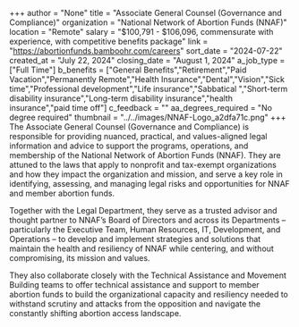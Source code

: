 +++
author = "None"
title = "Associate General Counsel (Governance and Compliance)"
organization = "National Network of Abortion Funds (NNAF)"
location = "Remote"
salary = "$100,791 - $106,096, commensurate with experience, with competitive benefits package"
link = "https://abortionfunds.bamboohr.com/careers"
sort_date = "2024-07-22"
created_at = "July 22, 2024"
closing_date = "August 1, 2024"
a_job_type = ["Full Time"]
b_benefits = ["General Benefits","Retirement","Paid Vacation","Permanently Remote","Health Insurance","Dental","Vision","Sick time","Professional development","Life insurance","Sabbatical ","Short-term disability insurance","Long-term disability insurance","health insurance","paid time off"]
c_feedback = ""
aa_degrees_required = "No degree required"
thumbnail = "../../images/NNAF-Logo_a2dfa71c.png"
+++
The Associate General Counsel (Governance and Compliance) is responsible for providing nuanced, practical, and values-aligned legal information and advice to support the programs, operations, and membership of the National Network of Abortion Funds (NNAF). They are attuned to the laws that apply to nonprofit and tax-exempt organizations and how they impact the organization and mission, and serve a key role in identifying, assessing, and managing legal risks and opportunities for NNAF and member abortion funds. 

Together with the Legal Department, they serve as a trusted advisor and thought partner to NNAF’s Board of Directors and across its Departments – particularly the Executive Team, Human Resources, IT, Development, and Operations – to develop and implement strategies and solutions that maintain the health and resiliency of NNAF while centering, and without compromising, its mission and values. 

They also collaborate closely with the Technical Assistance and Movement Building teams to offer technical assistance and support to member abortion funds to build the organizational capacity and resiliency needed to withstand scrutiny and attacks from the opposition and navigate the constantly shifting abortion access landscape. 

